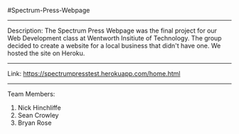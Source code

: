 #Spectrum-Press-Webpage
________________________________________________________________________________________________________
Description:
The Spectrum Press Webpage was the final project for our Web Development class at Wentworth Insitiute of Technology. The group decided to create a website for a local business that didn't have one. We hosted the site on Heroku.

________________________________________________________________________________________________________
Link:
https://spectrumpresstest.herokuapp.com/home.html
________________________________________________________________________________________________________
Team Members:
1) Nick Hinchliffe 
2) Sean Crowley 
3) Bryan Rose
 
